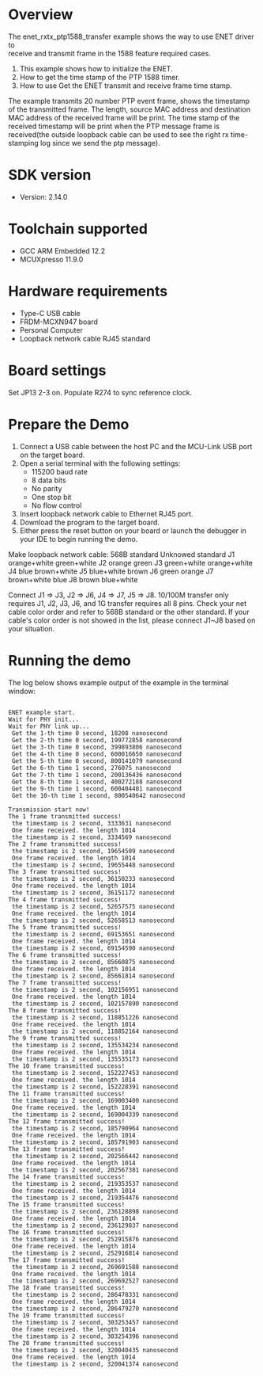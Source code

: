 Overview
========

The enet_rxtx_ptp1588_transfer example shows the way to use ENET driver to  
 receive and transmit frame in the 1588 feature required cases.

1. This example shows how to initialize the ENET.
2. How to get the time stamp of the PTP 1588 timer.
3. How to use Get the ENET transmit and receive frame time stamp.

The example transmits 20 number PTP event frame, shows the timestamp of the transmitted frame.
The length, source MAC address and destination MAC address of the received frame will be print. 
The time stamp of the received timestamp will be print when the PTP message frame is received(the outside loopback cable can be used to see the right rx time-stamping log since we send the ptp message). 

SDK version
===========
- Version: 2.14.0

Toolchain supported
===================
- GCC ARM Embedded  12.2
- MCUXpresso  11.9.0

Hardware requirements
=====================
- Type-C USB cable
- FRDM-MCXN947 board
- Personal Computer
- Loopback network cable RJ45 standard

Board settings
==============
Set JP13 2-3 on.
Populate R274 to sync reference clock.

Prepare the Demo
================
1.  Connect a USB cable between the host PC and the MCU-Link USB port on the target board.
2.  Open a serial terminal with the following settings:
    - 115200 baud rate
    - 8 data bits
    - No parity
    - One stop bit
    - No flow control
3.  Insert loopback network cable to Ethernet RJ45 port.
4.  Download the program to the target board.
5.  Either press the reset button on your board or launch the debugger in your IDE to begin running the demo.

Make loopback network cable:
      568B standard 	 Unknowed standard
J1    orange+white       green+white
J2    orange             green
J3    green+white        orange+white
J4    blue               brown+white
J5    blue+white         brown
J6    green              orange
J7	  brown+white        blue
J8    brown              blue+white

Connect J1 => J3, J2 => J6, J4 => J7, J5 => J8. 10/100M transfer only requires J1, J2, J3, J6, and 1G transfer requires all 8 pins.
Check your net cable color order and refer to 568B standard or the other standard. If your cable's color order is not showed in the list,
please connect J1~J8 based on your situation.

Running the demo
================
The log below shows example output of the example in the terminal window:
~~~~~~~~~~~~~~~~~~~~~~~~~~~~~~~~~~~

ENET example start.
Wait for PHY init...
Wait for PHY link up...
 Get the 1-th time 0 second, 18208 nanosecond
 Get the 2-th time 0 second, 199772858 nanosecond
 Get the 3-th time 0 second, 399893806 nanosecond
 Get the 4-th time 0 second, 600016650 nanosecond
 Get the 5-th time 0 second, 800141079 nanosecond
 Get the 6-th time 1 second, 276075 nanosecond
 Get the 7-th time 1 second, 200136436 nanosecond
 Get the 8-th time 1 second, 400272188 nanosecond
 Get the 9-th time 1 second, 600404401 nanosecond
 Get the 10-th time 1 second, 800540642 nanosecond

Transmission start now!
The 1 frame transmitted success!
 the timestamp is 2 second, 3333631 nanosecond
 One frame received. the length 1014
 the timestamp is 2 second, 3334569 nanosecond
The 2 frame transmitted success!
 the timestamp is 2 second, 19654509 nanosecond
 One frame received. the length 1014
 the timestamp is 2 second, 19655448 nanosecond
The 3 frame transmitted success!
 the timestamp is 2 second, 36150233 nanosecond
 One frame received. the length 1014
 the timestamp is 2 second, 36151172 nanosecond
The 4 frame transmitted success!
 the timestamp is 2 second, 52657575 nanosecond
 One frame received. the length 1014
 the timestamp is 2 second, 52658513 nanosecond
The 5 frame transmitted success!
 the timestamp is 2 second, 69153651 nanosecond
 One frame received. the length 1014
 the timestamp is 2 second, 69154590 nanosecond
The 6 frame transmitted success!
 the timestamp is 2 second, 85660875 nanosecond
 One frame received. the length 1014
 the timestamp is 2 second, 85661814 nanosecond
The 7 frame transmitted success!
 the timestamp is 2 second, 102156951 nanosecond
 One frame received. the length 1014
 the timestamp is 2 second, 102157890 nanosecond
The 8 frame transmitted success!
 the timestamp is 2 second, 118851226 nanosecond
 One frame received. the length 1014
 the timestamp is 2 second, 118852164 nanosecond
The 9 frame transmitted success!
 the timestamp is 2 second, 135534234 nanosecond
 One frame received. the length 1014
 the timestamp is 2 second, 135535173 nanosecond
The 10 frame transmitted success!
 the timestamp is 2 second, 152227453 nanosecond
 One frame received. the length 1014
 the timestamp is 2 second, 152228391 nanosecond
The 11 frame transmitted success!
 the timestamp is 2 second, 169003400 nanosecond
 One frame received. the length 1014
 the timestamp is 2 second, 169004339 nanosecond
The 12 frame transmitted success!
 the timestamp is 2 second, 185790964 nanosecond
 One frame received. the length 1014
 the timestamp is 2 second, 185791903 nanosecond
The 13 frame transmitted success!
 the timestamp is 2 second, 202566442 nanosecond
 One frame received. the length 1014
 the timestamp is 2 second, 202567381 nanosecond
The 14 frame transmitted success!
 the timestamp is 2 second, 219353537 nanosecond
 One frame received. the length 1014
 the timestamp is 2 second, 219354476 nanosecond
The 15 frame transmitted success!
 the timestamp is 2 second, 236128898 nanosecond
 One frame received. the length 1014
 the timestamp is 2 second, 236129837 nanosecond
The 16 frame transmitted success!
 the timestamp is 2 second, 252915876 nanosecond
 One frame received. the length 1014
 the timestamp is 2 second, 252916814 nanosecond
The 17 frame transmitted success!
 the timestamp is 2 second, 269691588 nanosecond
 One frame received. the length 1014
 the timestamp is 2 second, 269692527 nanosecond
The 18 frame transmitted success!
 the timestamp is 2 second, 286478331 nanosecond
 One frame received. the length 1014
 the timestamp is 2 second, 286479270 nanosecond
The 19 frame transmitted success!
 the timestamp is 2 second, 303253457 nanosecond
 One frame received. the length 1014
 the timestamp is 2 second, 303254396 nanosecond
The 20 frame transmitted success!
 the timestamp is 2 second, 320040435 nanosecond
 One frame received. the length 1014
 the timestamp is 2 second, 320041374 nanosecond

~~~~~~~~~~~~~~~~~~~~~~~~~~~~~~~~~~~
